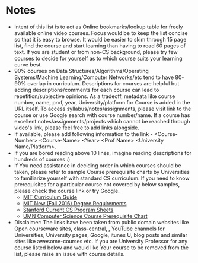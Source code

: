 # Notes

- Intent of this list is to act as Online bookmarks/lookup table for freely available online video courses. Focus would be to keep the list concise so that it is easy to browse. It would be easier to skim through 15 page list, find the course and start learning than having to read 60 pages of text. If you are student or from non-CS background, please try few courses to decide for yourself as to which course suits your learning curve best.
- 90% courses on Data Structures/Algorithms/Operating Systems/Machine Learning/Computer Networks/etc tend to have 80-90% overlap in curriculum. Descriptions for courses are helpful but adding descriptions/comments for each course can lead to repetition/subjective opinions. As a tradeoff, metadata like course number, name, prof, year, University/platform for Course is added in the URL itself. To access syllabus/notes/assignments, please visit link to the course or use Google search with course number/name. If a course has excellent notes/assignments/projects which cannot be reached through video's link, please feel free to add links alongside.
- If available, please add following information to the link - &lt;Course-Number&gt; &lt;Course-Name&gt; &lt;Year&gt; &lt;Prof Name&gt; &lt;University Name/Platform&gt;.
- If you are bored reading above 10 lines, imagine reading descriptions for hundreds of courses :)
- If You need assistance in deciding order in which courses should be taken, please refer to sample Course prerequisite charts by Universities to familiarize yourself with standard CS curriculum. If you need to know prerequisites for a particular course not covered by below samples, please check the course link or try Google.
  - [MIT Curriculum Guide]([https://ocw.mit.edu/courses/mit-curriculum-guide/](https://ocw.aprende.org/courses/mit-curriculum-guide/))
  - [MIT New (Fall 2016) Degree Requirements](https://www.eecs.mit.edu/curriculum2016)
  - [Stanford Current CS Program Sheets](http://csmajor.stanford.edu/ProgramSheets.shtml)
  - [UMN Computer Science Course Prerequisite Chart](https://www.cs.umn.edu/sites/cs.umn.edu/files/cseprerequisite_chart.pdf)
- Disclaimer: The links have been taken from public domain websites like Open courseware sites, class-central, , YouTube channels for Universities, University pages, Google, itunes U, blog posts and similar sites like awesome-courses etc. If you are University Professor for any course listed below and would like Your course to be removed from the list, please raise an issue with course details.
